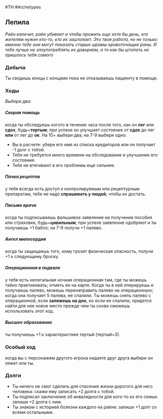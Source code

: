 #TH #Archetypes 

## Лепила
*Раён калечит, раён убивает и чтобы прожить еще хотя бы день, его жителям нужен кто-то, кто их заштопает. Это твоя работа, но не только: именно тебе они могут показать старые шрамы кровоточащие раны. И тебе лучше не злоупотреблять их доверием, а то как бы штопать не пришлось тебя самого*

### Добыча
Ты сводишь концы с концами пока не отказываешь пациенту в помощи.

### Ходы
*Выбери два:*

##### Скорая помощь
когда ты обследуешь когото в течение часа после того, как он **лег** или **сдох**, будь+**тертым**; при успехе он улучшает состояние от **сдох** до лег **или** от лег до **ок**. На 10+ выбери два; на 7-9 выбери одно: 
- Вы в расчете: убери его имя из списка кредиторов или он получает -1 долг с тобой. 
- Тебе не требуется много времени на обследование и улучшение его состояния. 
- Тебя не втягивают в его проблемы еще сильнее.


##### Пачка рецептов
у тебя всегда есть доступ к контролируемым или рецептурным препаратам, тебе не надо **спрашивать у людей**, чтобы их достать.

##### Письмо врача
когда ты подписываешь фальшивое заявление на получение пособия или страховки, будь+**цивильным**; при успехе заявление одобряют и ты получаешь +1 бабло; на 7-9 получи +1 палево. 

##### Ангел милосердия
когда ты защищаешь того, кому грозит физическая опасность, получи +1 к следующему броску. 

##### Операционная в подвале
у тебя есть нелегальная ночная операционная там, где ты можешь тайно практиковать; отметь ее на карте.
Когда ты в ней оперируешь и получаешь палево, можешь перенаправить палево на операционную; когда она получает 5 палева, ее спалили.
Ты можешь снять палево с операционной, если **заляжешь на дно**, но если ее спалили, придется найти для нее новое место прежде чем ты снова сможешь использовать этот ход. 

##### Высшее образование
ты получаешь +1 к характеристике тертый (тертый+3).

### Особый ход
когда вы с персонажем другого игрока кидаете друг друга выбери он ляжет или ты.

### Долги
- Ты ничего не смог сделать для спасения жизни дорогого для него человека: скажи ему записать +2 долга с тобой. 
- Ты подписал заключение об инвалидности для кого-то из его семьи: запиши +2 долга с ним. 
- Ты знаком с историей болезни каждого на раёне: запиши +1 долг со всеми остальными.